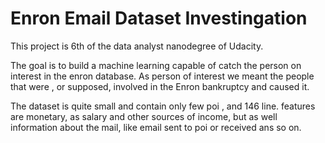 # Enron Email Dataset Investingation




This project is 6th of the data analyst nanodegree of Udacity. 

The goal is to build a machine learning capable of catch the person on interest in the enron database. As person of interest we meant the people that were , or supposed, involved in the Enron bankruptcy and caused it. 

The dataset is quite small and contain only few poi , and 146 line. features are monetary, as salary and other sources of income, but as well information about the mail, like email sent to poi or received ans so on. 

